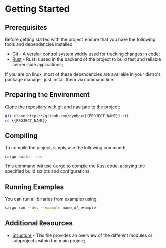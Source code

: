 # Getting Started

## Prerequisites
Before getting started with the project, ensure that you have the following tools and dependencies installed:

- [Git](https://git-scm.com/downloads) - A version control system widely used for tracking changes in code;
- [Rust](https://www.rust-lang.org/tools/install) - Rust is used in the backend of the project to build fast and reliable server-side applications;

If you are on linux, most of these dependencies are available in your distro's package manager, just install them via command line.

## Preparing the Environment

Clone the repository with git and navigate to the project:

```bash
git clone https://github.com/dynbox/{{PROJECT_NAME}}.git
cd {{PROJECT_NAME}}
```

## Compiling
To compile the project, simply use the following command:

```bash
cargo build --dev
```

This command will use Cargo to compile the Rust code, applying the specified build scripts and configurations.

## Running Examples
You can run all binaries from examples using:

```bash
cargo run --dev --example name_of_example
```

## Additional Resources
- [Structure](https://github.com/dynbox/{{PROJECT_NAME}}/blob/dev/docs/STRUCTURE.md) - This file provides an overview of the different modules or subprojects within the main project;